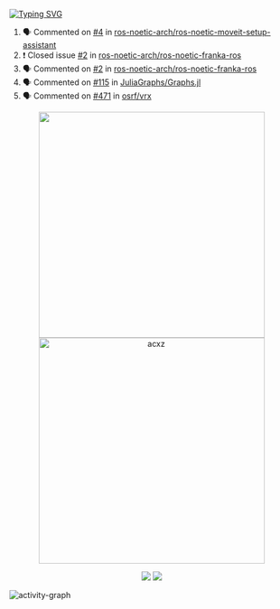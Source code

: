 [![Typing SVG](https://readme-typing-svg.herokuapp.com?size=16&color=AFFFA3&multiline=true&height=75&lines=contributing+to+robotics%2Faerospace%2Fml%2Fgpu+software;packaging+it+for+archlinux;ricer)](https://git.io/typing-svg)

<!--START_SECTION:activity-->
1. 🗣 Commented on [#4](https://github.com/ros-noetic-arch/ros-noetic-moveit-setup-assistant/issues/4) in [ros-noetic-arch/ros-noetic-moveit-setup-assistant](https://github.com/ros-noetic-arch/ros-noetic-moveit-setup-assistant)
2. ❗️ Closed issue [#2](https://github.com/ros-noetic-arch/ros-noetic-franka-ros/issues/2) in [ros-noetic-arch/ros-noetic-franka-ros](https://github.com/ros-noetic-arch/ros-noetic-franka-ros)
3. 🗣 Commented on [#2](https://github.com/ros-noetic-arch/ros-noetic-franka-ros/issues/2) in [ros-noetic-arch/ros-noetic-franka-ros](https://github.com/ros-noetic-arch/ros-noetic-franka-ros)
4. 🗣 Commented on [#115](https://github.com/JuliaGraphs/Graphs.jl/issues/115) in [JuliaGraphs/Graphs.jl](https://github.com/JuliaGraphs/Graphs.jl)
5. 🗣 Commented on [#471](https://github.com/osrf/vrx/issues/471) in [osrf/vrx](https://github.com/osrf/vrx)
<!--END_SECTION:activity-->

<p align="center">
  <img width="400em" src=https://github-readme-stats.vercel.app/api?username=acxz&include_all_commits=true&show_icons=true />
  <img width="400em" src="https://github-readme-streak-stats.herokuapp.com/?user=acxz&" alt="acxz" />
</p>

<p align="center">
  <img src=https://github-readme-stats.vercel.app/api/top-langs/?username=acxz&layout=compact />
  <img src=https://github-profile-trophy.vercel.app/?username=acxz&row=2&column=4 />
</p>

![activity-graph](https://activity-graph.herokuapp.com/graph?username=acxz&theme=aqua)
